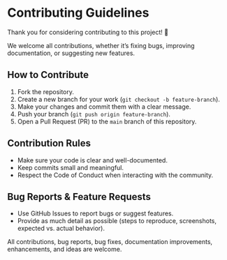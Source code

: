 # Contributing Guidelines

Thank you for considering contributing to this project! 🎉

We welcome all contributions, whether it’s fixing bugs, improving documentation, or suggesting new features.

## How to Contribute

1. Fork the repository.
2. Create a new branch for your work (`git checkout -b feature-branch`).
3. Make your changes and commit them with a clear message.
4. Push your branch (`git push origin feature-branch`).
5. Open a Pull Request (PR) to the `main` branch of this repository.

## Contribution Rules

* Make sure your code is clear and well-documented.
* Keep commits small and meaningful.
* Respect the Code of Conduct when interacting with the community.

## Bug Reports & Feature Requests

* Use GitHub Issues to report bugs or suggest features.
* Provide as much detail as possible (steps to reproduce, screenshots, expected vs. actual behavior).

All contributions, bug reports, bug fixes, documentation improvements, enhancements, and ideas are welcome.
